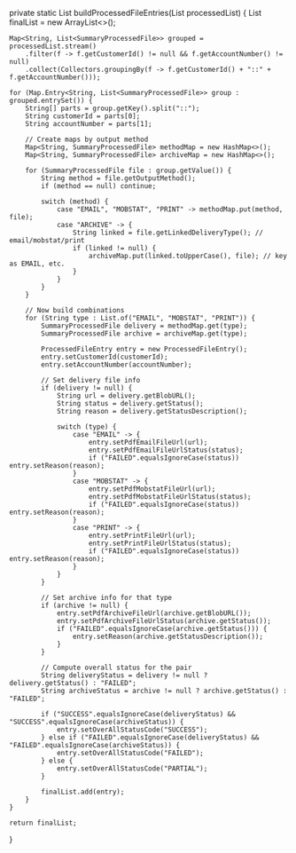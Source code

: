 private static List<ProcessedFileEntry> buildProcessedFileEntries(List<SummaryProcessedFile> processedList) {
    List<ProcessedFileEntry> finalList = new ArrayList<>();

    Map<String, List<SummaryProcessedFile>> grouped = processedList.stream()
        .filter(f -> f.getCustomerId() != null && f.getAccountNumber() != null)
        .collect(Collectors.groupingBy(f -> f.getCustomerId() + "::" + f.getAccountNumber()));

    for (Map.Entry<String, List<SummaryProcessedFile>> group : grouped.entrySet()) {
        String[] parts = group.getKey().split("::");
        String customerId = parts[0];
        String accountNumber = parts[1];

        // Create maps by output method
        Map<String, SummaryProcessedFile> methodMap = new HashMap<>();
        Map<String, SummaryProcessedFile> archiveMap = new HashMap<>();

        for (SummaryProcessedFile file : group.getValue()) {
            String method = file.getOutputMethod();
            if (method == null) continue;

            switch (method) {
                case "EMAIL", "MOBSTAT", "PRINT" -> methodMap.put(method, file);
                case "ARCHIVE" -> {
                    String linked = file.getLinkedDeliveryType(); // email/mobstat/print
                    if (linked != null) {
                        archiveMap.put(linked.toUpperCase(), file); // key as EMAIL, etc.
                    }
                }
            }
        }

        // Now build combinations
        for (String type : List.of("EMAIL", "MOBSTAT", "PRINT")) {
            SummaryProcessedFile delivery = methodMap.get(type);
            SummaryProcessedFile archive = archiveMap.get(type);

            ProcessedFileEntry entry = new ProcessedFileEntry();
            entry.setCustomerId(customerId);
            entry.setAccountNumber(accountNumber);

            // Set delivery file info
            if (delivery != null) {
                String url = delivery.getBlobURL();
                String status = delivery.getStatus();
                String reason = delivery.getStatusDescription();

                switch (type) {
                    case "EMAIL" -> {
                        entry.setPdfEmailFileUrl(url);
                        entry.setPdfEmailFileUrlStatus(status);
                        if ("FAILED".equalsIgnoreCase(status)) entry.setReason(reason);
                    }
                    case "MOBSTAT" -> {
                        entry.setPdfMobstatFileUrl(url);
                        entry.setPdfMobstatFileUrlStatus(status);
                        if ("FAILED".equalsIgnoreCase(status)) entry.setReason(reason);
                    }
                    case "PRINT" -> {
                        entry.setPrintFileUrl(url);
                        entry.setPrintFileUrlStatus(status);
                        if ("FAILED".equalsIgnoreCase(status)) entry.setReason(reason);
                    }
                }
            }

            // Set archive info for that type
            if (archive != null) {
                entry.setPdfArchiveFileUrl(archive.getBlobURL());
                entry.setPdfArchiveFileUrlStatus(archive.getStatus());
                if ("FAILED".equalsIgnoreCase(archive.getStatus())) {
                    entry.setReason(archive.getStatusDescription());
                }
            }

            // Compute overall status for the pair
            String deliveryStatus = delivery != null ? delivery.getStatus() : "FAILED";
            String archiveStatus = archive != null ? archive.getStatus() : "FAILED";

            if ("SUCCESS".equalsIgnoreCase(deliveryStatus) && "SUCCESS".equalsIgnoreCase(archiveStatus)) {
                entry.setOverAllStatusCode("SUCCESS");
            } else if ("FAILED".equalsIgnoreCase(deliveryStatus) && "FAILED".equalsIgnoreCase(archiveStatus)) {
                entry.setOverAllStatusCode("FAILED");
            } else {
                entry.setOverAllStatusCode("PARTIAL");
            }

            finalList.add(entry);
        }
    }

    return finalList;
}
